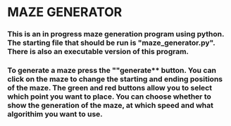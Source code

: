 # **MAZE GENERATOR**

### This is an in progress maze generation program using python. The starting file that should be run is "maze_generator.py". There is also an executable version of this program.

### To generate a maze press the ""generate** button. You can click on the maze to change the starting and ending positions of the maze. The **green** and **red** buttons allow you to select which point you want to place. You can choose whether to show the generation of the maze, at which speed and what algorithim you want to use.

